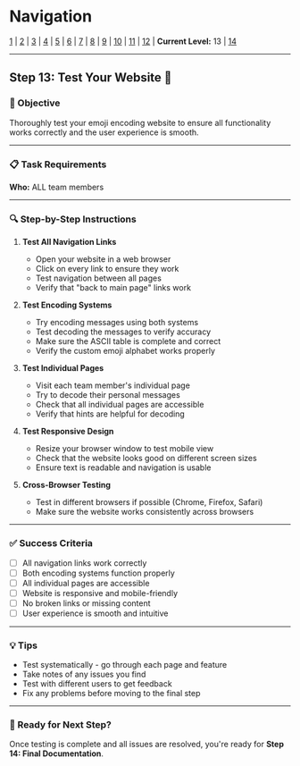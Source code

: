 # Navigation
[1](./lesson-code-org-u5-3-mini-project-lv1.md) | [2](./lesson-code-org-u5-3-mini-project-lv2.md) | [3](./lesson-code-org-u5-3-mini-project-lv3.md) | [4](./lesson-code-org-u5-3-mini-project-lv4.md) | [5](./lesson-code-org-u5-3-mini-project-lv5.md) | [6](./lesson-code-org-u5-3-mini-project-lv6.md) | [7](./lesson-code-org-u5-3-mini-project-lv7.md) | [8](./lesson-code-org-u5-3-mini-project-lv8.md) | [9](./lesson-code-org-u5-3-mini-project-lv9.md) | [10](./lesson-code-org-u5-3-mini-project-lv10.md) | [11](./lesson-code-org-u5-3-mini-project-lv11.md) | [12](./lesson-code-org-u5-3-mini-project-lv12.md) | **Current Level:** 13 | [14](./lesson-code-org-u5-3-mini-project-lv14.md)

---

## Step 13: Test Your Website 🧪

### 🎯 Objective

Thoroughly test your emoji encoding website to ensure all functionality works correctly and the user experience is smooth.

---

### 📋 Task Requirements

**Who:** ALL team members

---

### 🔍 Step-by-Step Instructions

1. **Test All Navigation Links**
   - Open your website in a web browser
   - Click on every link to ensure they work
   - Test navigation between all pages
   - Verify that "back to main page" links work

2. **Test Encoding Systems**
   - Try encoding messages using both systems
   - Test decoding the messages to verify accuracy
   - Make sure the ASCII table is complete and correct
   - Verify the custom emoji alphabet works properly

3. **Test Individual Pages**
   - Visit each team member's individual page
   - Try to decode their personal messages
   - Check that all individual pages are accessible
   - Verify that hints are helpful for decoding

4. **Test Responsive Design**
   - Resize your browser window to test mobile view
   - Check that the website looks good on different screen sizes
   - Ensure text is readable and navigation is usable

5. **Cross-Browser Testing**
   - Test in different browsers if possible (Chrome, Firefox, Safari)
   - Make sure the website works consistently across browsers

---

### ✅ Success Criteria

- [ ] All navigation links work correctly
- [ ] Both encoding systems function properly
- [ ] All individual pages are accessible
- [ ] Website is responsive and mobile-friendly
- [ ] No broken links or missing content
- [ ] User experience is smooth and intuitive

---

### 💡 Tips

- Test systematically - go through each page and feature
- Take notes of any issues you find
- Test with different users to get feedback
- Fix any problems before moving to the final step

---

### 🚀 Ready for Next Step?

Once testing is complete and all issues are resolved, you're ready for **Step 14: Final Documentation**. 